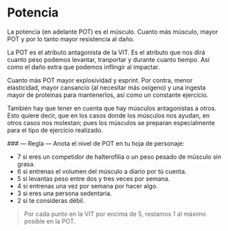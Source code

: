 
Potencia
========

La potencia (en adelante POT) es el músculo. Cuanto más músculo, mayor POT y por lo tanto mayor resistencia al daño.

La POT es el atributo antagonista de la VIT. Es el atributo que nos dirá cuanto peso podemos levantar, tranportar y durante cuanto tiempo. Así como el daño extra que podemos inflingir al impactar.

Cuanto más POT mayor explosividad y esprint. Por contra, menor elasticidad, mayor cansancio (al necesitar más oxígeno) y una ingesta mayor de proteinas para mantenerlos, así como un constante ejercicio.  

También hay que tener en cuenta que hay músculos antagonistas a otros. Esto quiere decir, que en los casos donde los músculos nos ayudan, en otros casos nos molestan; pues los músculos se preparan especialmente para el tipo de ejercicio realizado.

### — Regla —
Anota el nivel de POT en tu hoja de personaje:
* 7 si eres un competidor de halterofilia o un peso pesado de músculo sin grasa.
* 6 si entrenas el volumen del músculo a diario por tú cuenta.
* 5 si levantas peso entre dos y tres veces por semana.
* 4 si entrenas una vez por semana por hacer algo.
* 3 si eres una persona sedentaria.
* 2 si te consideras débil.
> Por cada punto en la VIT por encima de 5, restamos 1 al máximo posible en la POT.
